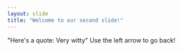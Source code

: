 ```yaml
---
layout: slide
title: "Welcome to our second slide!"
---
```

"Here's a quote: Very witty"
Use the left arrow to go back!
